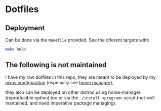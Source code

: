 # Dotfiles

## Deployment

Can be done via the `Makefile` provided. See the diferent targets with:

```sh
make help
```

## The following is not maintained

I have my raw dotfiles in this repo,
they are meant to be deployed by my [nixos configuration](https://github.com/s4izh/nixos) (especially see [home manager](https://nixos.wiki/wiki/Home_Manager)),

they also can be deployed on other distros using home-manager (reproducible option) too or via the `./install <program>` script (not well mantained, and need imperative package managing).
